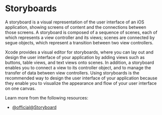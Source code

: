 # Storyboards

A storyboard is a visual representation of the user interface of an iOS application, showing screens of content and the connections between those screens. A storyboard is composed of a sequence of scenes, each of which represents a view controller and its views; scenes are connected by segue objects, which represent a transition between two view controllers.

Xcode provides a visual editor for storyboards, where you can lay out and design the user interface of your application by adding views such as buttons, table views, and text views onto scenes. In addition, a storyboard enables you to connect a view to its controller object, and to manage the transfer of data between view controllers. Using storyboards is the recommended way to design the user interface of your application because they enable you to visualize the appearance and flow of your user interface on one canvas.

Learn more from the following resources:

- [@official@Storyboard](https://developer.apple.com/library/archive/documentation/General/Conceptual/Devpedia-CocoaApp/Storyboard.html)
